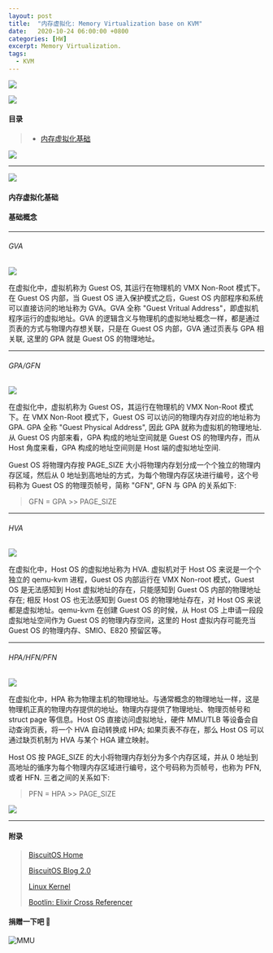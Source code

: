 ```yaml
---
layout: post
title:  "内存虚拟化: Memory Virtualization base on KVM"
date:   2020-10-24 06:00:00 +0800
categories: [HW]
excerpt: Memory Virtualization.
tags:
  - KVM
---
```


![](https://gitee.com/BiscuitOS_team/PictureSet/raw/Gitee/BiscuitOS/kernel/IND00000L0.PNG)

![](https://gitee.com/BiscuitOS_team/PictureSet/raw/Gitee/RPI/RPI100100.png)

#### 目录

> - [内存虚拟化基础](#A)

![](https://gitee.com/BiscuitOS_team/PictureSet/raw/Gitee/BiscuitOS/kernel/IND000100.png)

----------------------------------

<span id="A"></span>

![](https://gitee.com/BiscuitOS_team/PictureSet/raw/Gitee/BiscuitOS/kernel/IND00000T.jpg)

#### 内存虚拟化基础


#### 基础概念

-------------------------------------

###### GVA 

![](https://gitee.com/BiscuitOS_team/PictureSet/raw/Gitee/HK/HK000611.png)

在虚拟化中，虚拟机称为 Guest OS, 其运行在物理机的 VMX Non-Root 模式下。在 Guest OS 内部，当 Guest OS 进入保护模式之后，Guest OS 内部程序和系统可以直接访问的地址称为 GVA。GVA 全称 "Guest Vritual Address"，即虚拟机程序运行的虚拟地址。GVA 的逻辑含义与物理机的虚拟地址概念一样，都是通过页表的方式与物理内存想关联，只是在 Guest OS 内部，GVA 通过页表与 GPA 相关联, 这里的 GPA 就是 Guest OS 的物理地址。

-------------------------------------

###### GPA/GFN

![](https://gitee.com/BiscuitOS_team/PictureSet/raw/Gitee/HK/HK000612.png)

在虚拟化中，虚拟机称为 Guest OS，其运行在物理机的 VMX Non-Root 模式下。在 VMX Non-Root 模式下，Guest OS 可以访问的物理内存对应的地址称为 GPA. GPA 全称 "Guest Physical Address", 因此 GPA 就称为虚拟机的物理地址. 从 Guest OS 内部来看，GPA 构成的地址空间就是 Guest OS 的物理内存，而从 Host 角度来看，GPA 构成的地址空间则是 Host 端的虚拟地址空间.

Guest OS 将物理内存按 PAGE_SIZE 大小将物理内存划分成一个个独立的物理内存区域，然后从 0 地址到高地址的方式，为每个物理内存区块进行编号，这个号码称为 Guest OS 的物理页帧号，简称 "GFN", GFN 与 GPA 的关系如下:

> GFN = GPA \>\> PAGE_SIZE

-------------------------------------

###### HVA

![](https://gitee.com/BiscuitOS_team/PictureSet/raw/Gitee/HK/HK000613.png)

在虚拟化中，Host OS 的虚拟地址称为 HVA. 虚拟机对于 Host OS 来说是一个个独立的 qemu-kvm 进程，Guest OS 内部运行在 VMX Non-root 模式，Guest OS 是无法感知到 Host 虚拟地址的存在，只能感知到 Guest OS 内部的物理地址存在; 相反 Host OS 也无法感知到 Guest OS 的物理地址存在，对 Host OS 来说都是虚拟地址。qemu-kvm 在创建 Guest OS 的时候，从 Host OS 上申请一段段虚拟地址空间作为 Guest OS 的物理内存空间，这里的 Host 虚拟内存可能充当 Guest OS 的物理内存、SMIO、E820 预留区等。

---------------------------------------

###### HPA/HFN/PFN

![](https://gitee.com/BiscuitOS_team/PictureSet/raw/Gitee/HK/HK000614.png)

在虚拟化中，HPA 称为物理主机的物理地址。与通常概念的物理地址一样，这是物理机正真的物理内存提供的地址。物理内存提供了物理地址、物理页帧号和 struct page 等信息。Host OS 直接访问虚拟地址，硬件 MMU/TLB 等设备会自动查询页表，将一个 HVA 自动转换成 HPA; 如果页表不存在，那么 Host OS 可以通过缺页机制为 HVA 与某个 HGA 建立映射。

Host OS 按 PAGE_SIZE 的大小将物理内存划分为多个内存区域，并从 0 地址到高地址的循序为每个物理内存区域进行编号，这个号码称为页帧号，也称为 PFN, 或者 HFN. 三者之间的关系如下:

> PFN = HPA \>\> PAGE_SIZE

![](https://gitee.com/BiscuitOS_team/PictureSet/raw/Gitee/BiscuitOS/kernel/IND000100.png)

-----------------------------------------------

#### <span id="Z0">附录</span>

> [BiscuitOS Home](https://biscuitos.github.io/)
>
> [BiscuitOS Blog 2.0](https://biscuitos.github.io/blog/BiscuitOS_Catalogue/)
>
> [Linux Kernel](https://www.kernel.org/)
>
> [Bootlin: Elixir Cross Referencer](https://elixir.bootlin.com/linux/latest/source)
>

#### 捐赠一下吧 🙂

![MMU](https://gitee.com/BiscuitOS_team/PictureSet/raw/Gitee/BiscuitOS/kernel/HAB000036.jpg)
